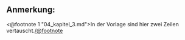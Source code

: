 Anmerkung:
----------

<@footnote 1 "04_kapitel_3.md">In der Vorlage sind hier zwei Zeilen vertauscht.</@footnote>

